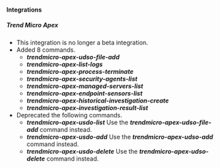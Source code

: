 
#### Integrations
##### Trend Micro Apex
- This integration is no longer a beta integration.
- Added 8 commands.
    - ***trendmicro-apex-udso-file-add***
    - ***trendmicro-apex-list-logs***
    - ***trendmicro-apex-process-terminate***
    - ***trendmicro-apex-security-agents-list***
    - ***trendmicro-apex-managed-servers-list***
    - ***trendmicro-apex-endpoint-sensors-list***
    - ***trendmicro-apex-historical-investigation-create***
    - ***trendmicro-apex-investigation-result-list***
- Deprecated the following commands.
    - ***trendmicro-apex-usdo-list***
     Use the ***trendmicro-apex-udso-file-add*** command instead.
    - ***trendmicro-apex-usdo-add***
     Use the ***trendmicro-apex-udso-add*** command instead.
    - ***trendmicro-apex-usdo-delete***
     Use the ***trendmicro-apex-udso-delete*** command instead.

